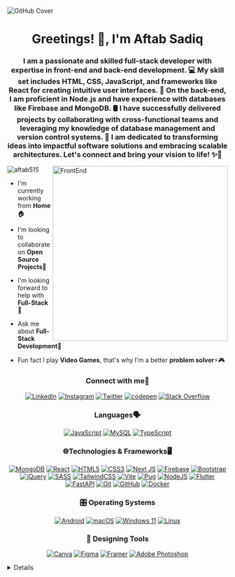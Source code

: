![GitHub Cover](https://github.com/aftab515/aftab515/assets/114320334/cdd677f3-587e-4baa-99a0-c7f68904ddd0)





<h1 align="center">Greetings! 👋, I'm Aftab Sadiq</h1>
<h3 align="center">I am a passionate and skilled full-stack developer with expertise in front-end and back-end development. 💻 My skill set includes HTML, CSS, JavaScript, and frameworks like React for creating intuitive user interfaces. 🎨 On the back-end, I am proficient in Node.js and have experience with databases like Firebase and MongoDB. 🛢️ I have successfully delivered projects by collaborating with cross-functional teams and leveraging my knowledge of database management and version control systems. 🚀 I am dedicated to transforming ideas into impactful software solutions and embracing scalable architectures. Let's connect and bring your vision to life! ✨💪</h3>

<img align="right" alt="FrontEnd" width="400" src="https://globaleducation.s3.ap-south-1.amazonaws.com/globaledu/gif/front-end-development.gif">

<p align="left"> <img src="https://komarev.com/ghpvc/?username=aftab515&label=Profile%20views&color=0e75b6&style=flat" alt="aftab515" /> </p>

- I'm currently working from **Home**🏠

- I'm looking to collaborate on **Open Source Projects**👯

- I'm looking forward to help with **Full-Stack**🤝

- Ask me about **Full-Stack Development**💬

- Fun fact I play **Video Games**, that's why I'm a better **problem solver**⚡🎮


<h3 align="center">Connect with me🤝</h3>
<p align="center">
  <a href="https://linkedin.com/in/aftab-sadiq-alpha0009"><img src="https://img.shields.io/badge/linkedin-%230077B5.svg?style=for-the-badge&logo=linkedin&logoColor=white" alt="LinkedIn"></a> 
<a href="https://www.instagram.com/aftab_sadiq1998/"><img src="https://img.shields.io/badge/Instagram-%23E4405F.svg?style=for-the-badge&logo=Instagram&logoColor=white" alt="Instagram"></a>
<a href="https://twitter.com/AlphaDev01"><img src="https://img.shields.io/badge/Twitter-%231DA1F2.svg?style=for-the-badge&logo=Twitter&logoColor=white" alt="Twitter"></a>
  <a href="https://codepen.io/aftab515"><img src="https://img.shields.io/badge/Codepen-000000?style=for-the-badge&logo=codepen&logoColor=white" alt="codepen"></a>
  <a href="https://stackoverflow.com/users/aftab sadiq"><img src="https://img.shields.io/badge/-Stackoverflow-FE7A16?style=for-the-badge&logo=stack-overflow&logoColor=white" alt="Stack Overflow"></a>
</p>

<h3 align="center">Languages🗣️</h3>
<p align="center">
  <a href="https://github.com/aftab515"><img src="https://img.shields.io/badge/javascript-%23323330.svg?style=for-the-badge&logo=javascript&logoColor=%23F7DF1E" alt="JavaScript"></a>
  <a href="https://github.com/aftab515"><img src="https://img.shields.io/badge/mysql-%2300f.svg?style=for-the-badge&logo=mysql&logoColor=white" alt="MySQL"></a>
  <a href="https://github.com/aftab515"><img src="https://img.shields.io/badge/typescript-%23007ACC.svg?style=for-the-badge&logo=typescript&logoColor=white" alt="TypeScript"></a>
</p>

<h3 align="center">🌐Technologies & Frameworks🖥️</h3>
<p align="center">
<a href="https://github.com/aftab515"><img src="https://img.shields.io/badge/MongoDB-%234ea94b.svg?style=for-the-badge&logo=mongodb&logoColor=white" alt="MongoDB"></a>
<a href="https://github.com/aftab515"><img src="https://img.shields.io/badge/react-%2320232a.svg?style=for-the-badge&logo=react&logoColor=%2361DAFB" alt="React"></a>
<a href="https://github.com/aftab515"><img src="https://img.shields.io/badge/html5-%23E34F26.svg?style=for-the-badge&logo=html5&logoColor=white" alt="HTML5"></a>
<a href="https://github.com/aftab515"><img src="https://img.shields.io/badge/css3-%231572B6.svg?style=for-the-badge&logo=css3&logoColor=white" alt="CSS3"></a>
<a href="https://github.com/aftab515"><img src="https://img.shields.io/badge/Next-black?style=for-the-badge&logo=next.js&logoColor=white" alt="Next JS"></a>
<a href="https://github.com/aftab515"><img src="https://img.shields.io/badge/Firebase-039BE5?style=for-the-badge&logo=Firebase&logoColor=white" alt="Firebase"></a>
<a href="https://github.com/aftab515"><img src="https://img.shields.io/badge/bootstrap-%238511FA.svg?style=for-the-badge&logo=bootstrap&logoColor=white" alt="Bootstrap"></a>
<a href="https://github.com/aftab515"><img src="https://img.shields.io/badge/jquery-%230769AD.svg?style=for-the-badge&logo=jquery&logoColor=white" alt="jQuery"></a>
<a href="https://github.com/aftab515"><img src="https://img.shields.io/badge/SASS-hotpink.svg?style=for-the-badge&logo=SASS&logoColor=white" alt="SASS"></a>
<a href="https://github.com/aftab515"><img src="https://img.shields.io/badge/tailwindcss-%2338B2AC.svg?style=for-the-badge&logo=tailwind-css&logoColor=white" alt="TailwindCSS"></a>
<a href="https://github.com/aftab515"><img src="https://img.shields.io/badge/vite-%23646CFF.svg?style=for-the-badge&logo=vite&logoColor=white" alt="Vite"></a>
<a href="https://github.com/aftab515"><img src="https://img.shields.io/badge/Pug-FFF?style=for-the-badge&logo=pug&logoColor=A86454" alt="Pug"></a>
<a href="https://github.com/aftab515"><img src="https://img.shields.io/badge/node.js-6DA55F?style=for-the-badge&logo=node.js&logoColor=white" alt="NodeJS"></a>
<a href="https://github.com/aftab515"><img src="https://img.shields.io/badge/Flutter-%2302569B.svg?style=for-the-badge&logo=Flutter&logoColor=white" alt="Flutter"></a>
<a href="https://github.com/aftab515"><img src="https://img.shields.io/badge/FastAPI-005571?style=for-the-badge&logo=fastapi" alt="FastAPI"></a>
<a href="https://github.com/aftab515"><img src="https://img.shields.io/badge/git-%23F05033.svg?style=for-the-badge&logo=git&logoColor=white" alt="Git"></a>
<a href="https://github.com/aftab515"><img src="https://img.shields.io/badge/github-%23121011.svg?style=for-the-badge&logo=github&logoColor=white" alt="GitHub"></a>
<a href="https://github.com/aftab515"><img src="https://img.shields.io/badge/docker-%230db7ed.svg?style=for-the-badge&logo=docker&logoColor=white" alt="Docker"></a>
</p>

<h3 align="center">🎛️ Operating Systems</h3>
<p align="center">
<a href="https://github.com/aftab515"><img src="https://img.shields.io/badge/Android-3DDC84?style=for-the-badge&logo=android&logoColor=white" alt="Android"></a>
<a href="https://github.com/aftab515"><img src="https://img.shields.io/badge/mac%20os-000000?style=for-the-badge&logo=macos&logoColor=F0F0F0" alt="macOS"></a>
<a href="https://github.com/aftab515"><img src="https://img.shields.io/badge/Windows%2011-%230079d5.svg?style=for-the-badge&logo=Windows%2011&logoColor=white" alt="Windows 11"></a>
<a href="https://github.com/aftab515"><img src="https://img.shields.io/badge/Linux-FCC624?style=for-the-badge&logo=linux&logoColor=black" alt="Linux"></a>
</p>

<h3 align="center">🎨 Designing Tools</h3>
<p align="center">
<a href="https://github.com/aftab515"><img src="https://img.shields.io/badge/Canva-%2300C4CC.svg?style=for-the-badge&logo=Canva&logoColor=white" alt="Canva" ></a>
<a href="https://github.com/aftab515"><img src="https://img.shields.io/badge/figma-%23F24E1E.svg?style=for-the-badge&logo=figma&logoColor=white" alt="Figma" ></a>
<a href="https://github.com/aftab515"><img src="https://img.shields.io/badge/Framer-black?style=for-the-badge&logo=framer&logoColor=blue" alt="Framer" ></a>
<a href="https://github.com/aftab515"><img src="https://img.shields.io/badge/adobe%20photoshop-%2331A8FF.svg?style=for-the-badge&logo=adobe%20photoshop&logoColor=white" alt="Adobe Photoshop" ></a>
  
</p>
 
<details>
<p align="center">
  <a href="https://github.com/aftab515">
    <img src="http://github-profile-summary-cards.vercel.app/api/cards/profile-details?username=aftab515&theme=transparent" alt="GitHub Profile Summary" />
  </a>
  <a href="https://github.com/aftab515">
    <img src="https://github-readme-streak-stats.herokuapp.com/?user=aftab515&hide_border=true&card_width=338&theme=transparent" alt="GitHub Readme Streak Stats" />
  </a>
  <a href="https://github.com/aftab515">
    <img src="http://github-profile-summary-cards.vercel.app/api/cards/stats?username=aftab515&theme=transparent" alt="GitHub Profile Summary Stats" />
  </a>
  <a href="https://github.com/aftab515">
    <img src="https://github-readme-stats.vercel.app/api/top-langs/?username=aftab515&langs_count=10&exclude_repo=&hide=jupyter%20notebook,vim%20script,cmake,makefile,batchfile,emacs%20lisp,css,html&layout=default&card_width=699&hide_border=true&theme=transparent" alt="Top Languages" />
  </a>
</p>
</details>
